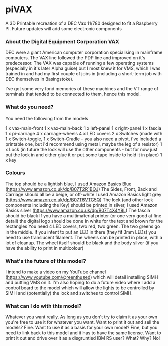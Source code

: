 # piVAX
A 3D Printable recreation of a DEC Vax 11/780 designed to fit a Raspberry PI. Future updates will add some electronic components

### About the Digital Equipment Corporation VAX
DEC were a giant American computer corporation specialising in mainframe computers. The VAX line followed the PDP line and improved on it's predecessor.  The VAX was capable of running a few operating systems (especially in it's later Alpha guise) but I most knew it for VMS, which I was trained in and had my first couple of jobs in (including a short-term job with DEC themselves in Basingstoke).

I've got some very fond memories of these machines and the VT range of terminals that tended to be connected to them, hence this model.

### What do you need?
You need the following from the models

1 x vax-main-front
1 x vax-main-back
1 x left-panel
1 x right-panel
1 x fascia
1 x pi-carriage
4 x carriage-wheels
4 x LED covers
2 x Switches (made with 1 x Switch-toggle, 1 x Switch-Cradle - you also need a pivot, i've included a printable one, but i'd recommend using metal, maybe the leg of a resistor)
1 x Lock (in future the lock will use the other components - but for now just put the lock in and either glue it or put some tape inside to hold it in place)
1 x key

### Colours
The top should be a lightish blue, I used Amazon Basics Blue (https://www.amazon.co.uk/dp/B07T2R1BQJ)
The Sides, Front, Back and Carriage should all be a beige, or off-white I used Amazon Basics light grey (https://www.amazon.co.uk/dp/B07T6VTG5Q)
The lock (and other lock components including the Key) should be printed in silver, I used Amazon Basics silver (https://www.amazon.co.uk/dp/B07T4X4Y8L)
The fascia should be black
If you have a multimaterial printer (or one very good at fine detail) the digital logo should be done in white for the text and brown for the rectangles
You need 4 LED covers, two red, two green.  The two greens go in the middle.  If you intent to put an LED in there (they fit 3mm LEDs) you need to use translucent filament.
The wheels can be printed in place, with a lot of cleanup.  The wheel itself should be black and the body silver (if you have the ability to print in multicolour)

### What's the future of this model?
I intend to make a video on my YouTube channel (https://www.youtube.com/@reenthused) which will detail installing SIMH and putting VMS on it.  I'm also hoping to do a future video where I add a control board to the model which will allow the lights to be controlled by SIMH and (potentially) the lock and switches to control SIMH.

### What can I do with this model?
Whatever you want really. As long as you don't try to claim it as your own you're free to use it for whatever you want.  Want to print it out and sell the models?  Fine.  Want to use it as a basis for your own model? Fine, but you need to link back to this model and it has to have the same license.  Want to print it out and drive over it as a disgruntled IBM RS user? What? Why? No!


